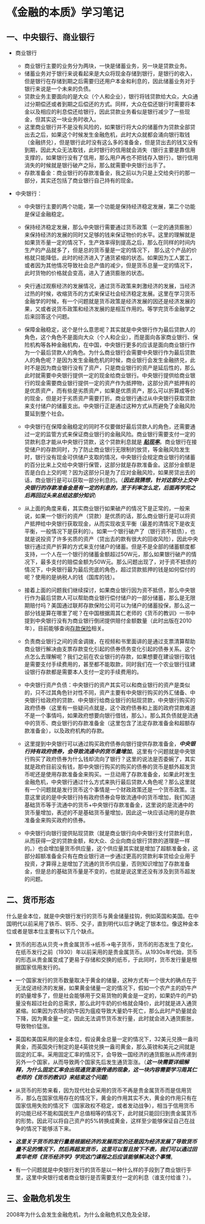 # 《金融的本质》学习笔记
## 一、中央银行、商业银行
* 商业银行
  * 商业银行主要的业务分为两块，一快是储蓄业务，另一块是贷款业务。
  * 储蓄业务对于银行来说看起来是大众将现金存储到银行，是银行的收入，但是银行在存储到期之后需要归还用户本金和利息的，因此储蓄业务对于银行来说是一个未来的负债。
  * 贷款业务主要面向的是大众（个人和企业），银行将钱贷款给大众，大众通过分期偿还或者到期之后偿还的方式。同样，大众在偿还银行时需要将本金以及相应的利息偿还给银行，因此贷款业务看似是银行减少了一些现金，但其实这一块业务时收入。
  * 这里商业银行并不是没有风险的，如果银行将大众的储蓄作为贷款全部贷出去之后，如果这个时候发生金融危机，此时大众就都会涌向银行取钱（金融挤兑），但是银行此时没有这么多的准备金，但是贷出去的钱又没有到期，因此大众无法取钱，此时银行的信用就会消失（银行主要是靠信用支撑的，如果银行没有了信用，那么用户再也不把钱存入银行）。银行信用消失的时候就是银行破产之际，那么就需要中央银行出手了。
  * 存款准备金：商业银行的存款准备金，我之前以为只是上交给央行的那一部分，其实还包括了商业银行自己持有的现金。

* 中央银行：
  * 中央银行主要的两个功能，第一个功能是保持经济稳定发展，第二个功能是保证金融稳定。
  
  * 保持经济稳定发展，那么中央银行需要通过货币政策（一定的通货膨胀）来保持经济的发展的同时又足够的钱来保证物价的水平。这里的理解就是如果货币量一定的情况下，生产效率得到提高之后，那么在同样的时间内生产的产品就多了，但是总的货币量是一定的情况下， 那么这个产品的价格就只能降低，此时的经济进入了通货紧缩的状态。如果因为工人罢工，或者因为其他情况导致社会总产值的减少，但是货币总量一定的情况下，此时货物的价格就会变高，进入了通货膨胀的状态。
  * 央行通过观察经济的发展情况，通过货币政策来刺激经济的发展，当经济过热的时候，收缩货币的方式来保证社会经济稳定发展。这里在学习货币金融学的时候，有一个问题就是货币政策是经济发展的因还是经济发展的果，又或者说货币政策和经济发展的是相互作用的。等学完货币金融学之后来回答这个问题。
  
  * 保障金融稳定，这个是什么意思呢？其实就是中央银行作为最后贷款人的角色，这个角色不是面向大众（个人和企业），而是面向各家商业银行、保险机构等各种金融机构，在中国，中央银行更多的应该是面向商业银行作为一个最后贷款人的角色。为什么商业银行会需要中央银行作为最后贷款人的角色呢？是因为发生金融危机的时候，商业银行会发生金融挤兑，此时不是因为商业银行没有了资产，只是商业银行的资产是延后性的，那么此时就需要中央银行提供一定的现金给商业银行。中央银行提供给商业银行的现金需要商业银行提供一定的资产作为抵押物，这部分资产抵押有的是优质资产，而有些是劣质资产，如果是优质资产，那么可以折算成等价的现金，但是对于劣质资产需要打折。商业银行通过从中央银行获取贷款来支付储户的储蓄支出。中央银行正是通过这种方式从而避免了金融风险蔓延到整个社会。

  * 中央银行在保障金融稳定的同时不仅要做好最后贷款人的角色，还需要通过一定的监管方式来保证商业银行的金融风险。商业银行需要支付一定的贷款利息才能从中央银行贷款，这个贷款利息就是 ***[贴现率](https://zh.wikipedia.org/zh/%E8%B2%BC%E7%8F%BE%E7%8E%87)***。商业银行在接受储户的存款同时，为了防止商业银行无限制的放贷，等金融风险发生时，银行没有现金可供储户支取的情况，中央银行会规定商业银行的储蓄的百分比来上交给中央银行保管，这部分就是存款准备金。这部分金额是否是白白上交的呢？因为这部分只是为了应对金融风险，如果房贷出去的话，商业银行是可以获取一部分利息的。（***因此我猜想，针对这部分上交中央银行的存款准备金是有一定的利息的，至于利率怎么定，后面再学完之后再回过头来总结这部分知识***）
  
  * 从上面的角度来看，其实商业银行如果破产的情况下是正常的，一般来说，如果一个银行的资产（贷款）是优质的话，那么商业银行是可以将资产抵押给中央银行获取现金，从而实现收支平衡（最差的清情况下是收支平衡，一般情况下是获利的）。如果一个银行破产了（银行资不抵债），也就是说投资了许多劣质的资产（贷出去的款有很大的回收风险），因此中央银行通过资产折算的方式来支付储户的储蓄。但是不是全部的储蓄额度都支持，一个人在一个银行的储蓄金额超过50W元，那么如果银行破产的情况下，最多支付的赔偿金额为50W元。那么问题出现了，对于资不抵债的情况下，中央银行最为最后兜底的角色，超过贷款抵押的钱是如何偿付的呢？使用的是纳税人的钱（国库的钱）。
  
  * 接着上面的问题我们继续探讨，如果商业银行因为资不抵债，那么中央银行作为最后贷款人可以帮助商业银行偿付储户的一部分储蓄，那么是无限期赔付吗？美国通过联邦存款保险公司可以为储户的储蓄投保，那么这一部分钱是算在哪里了呢？在中国根据周其仁老师的《货币的教训》一书中提到中央银行没有为商业银行倒闭提供赔付金额数量（此时出版在2010年），目前能够查询[存款保险](https://www.boc.cn/custserv/dilogo/202011/t20201127_18693492.html)相关。
  

  * 负责商业银行之间的资金调拨，在视频和书里面讲的是通过支票清算帮助商业银行解决由支票存款变化引起的债券债务变化引起的债券关系。这个点怎么去理解呢？我们之前在农业银行的存款，如果想要在建设银行取钱是需要支付手续费用的，甚至都不能取款，同时我们在一个农业银行往建设银行存款都是需要本人支付一定的手续费用的。
  
  * 中央银行资产负债：中央银行的资产其实可以和商业银行的资产是类似的，只不过其角色针对性不同，资产主要有中央银行购买的外汇储备、中央银行给政府的贷款、中央银行给商业银行的贴现贷款，中央银行购买的政府债券（这里有一些疑问点就是，这个政府债券和上面的政府贷款难道不是一个事情吗，如果政府想要向银行借钱，那么）。那么其负债就是流通中的货币、商业银行的存款准备金（这里包含了法定存款准备金和超额存款准备金），以及政府机构的存款。
   
  * 这里提到中央银行可以通过购买政府债券向银行提供存款准备金，***中央银行持有政府债券，会导致流通中的货币量增加***。这里有个问题就是中央银行购买了政府债券为什么钱却流向了银行？这里的说法是否委婉了，其实就是政府目前没有钱，那中央银行购买的购买的债券的货币是额外超发货币呢还是使用存款准备金来购买。一旦动用了存款准备金，如果此时发生金融危机，中央银行通过什么方式来执行最后贷款人角色呢？那么这里就有一个问题就是发行货币这个事情是一个财政政策还是一个货币政策。注意这里说的是中央银行持有政府债券会导致流通中的货币增加，我们知道基础货币等于流通中的货币+中央银行存款准备金，这里说的是流通中的货币量增加，表述的不是基础货币量增加，因此这一块应该动用的是存款准备金来购买政府的债券。
  
  * 中央银行向银行提供贴现贷款（就是商业银行向中央银行支付贷款利息，从而获得一定的贷款金额，和大众、企业向商业银行贷款的道理是一样的。）也会增加量货币供应量，这个供应量其实就是增加了超额准备金，这部分超额准备金只有在商业银行进一步通过更高的贷款利率贷给企业用于投资，才算得上是增加了流通的货币供应量，否则知识增加了存款准备金，但是总的基础货币量是不变的，也就是说这里还没有涉及到货币超发的问题。

  
## 二、货币形态
什么是金本位，就是中央银行发行的货币与黄金储量挂钩，例如英国和美国。在中国明代以前采用了铁币、铜币、交子，直到明代以后才确定了银本位。像这种金本位或者是银本位主要有以下几个缺点。
* 货币的形态从贝壳->贵金属货币->纸币->电子货币，货币的形态发生了变化，在纸币发行之前（1930）年以前采用的是贵金属货币。从1930s年代始，货币的形态从贵金属变成了更易于存储和交换的纸币，于此同时，货币发行量是根据国家信用发行的。

* 一个国家发行的货币数量取决于黄金的储量，这种方式有一个很大的确点在于无法促进经济的发展，如果黄金储量一定的情况下，假如一个农产主的奶牛产的奶量增多了，但是社会能够用于交易货物的黄金是一定的，如果奶牛的产奶量没有超过社会的总需求，那么此时牛奶的价格就会降价，此时就是进入通货紧缩。如果因为农场的奶牛因为瘟疫导致大量奶牛死亡，那么此时产奶量就会下降，因为黄金量一定，因此无法调节货币发行量，此时就会进入通货膨胀，导致物价猛涨。

* 英国和美国采用的是金本位，假设黄金总量一定的情况下，32美元兑换一盎司黄金，而英国央行制定的是4英镑兑换一盎司黄金，那么英镑和美元之间就是固定的汇率。采用固定汇率的情况下，会导致一国经济的通货膨胀从而传递到另外一个国家，从而导致两个国家先后发生通货澎涨。（***这一块需要详细解释，为什么固定汇率会出现通货澎涨传递的现象，这一块内容需要学习周其仁老师的《货币的教训》来结束这个问题***）

* 从货币的形势来看，因为现代社会采用的货币不再是贵金属货币而是信用货币，那么在国家信用存在的情况下，黄金的作用其实不大，黄金的作用只有在国家信用失败的情况下（国家政权不稳定，或者发动战争），相当于信用货币的功能已经不能和国民生产总值相等的情况下，此时就只能回归到贵金属货币的形势。因此可以将自己资产的5%转换成黄金，这样至少能够保证自己在战争的情况下能够活下来。

* ***这里关于货币的发行量是根据经济的发展而定的还是因为经济发展了导致货币量不足的情况下，然后再超发货币，这里可以暂且按下不表，我们可以通过田素华老师《货币经济学》学完这门课程之后应该能够解决这个事情***。
* 有一个问题就是中央银行发行的货币是以一种什么样的手段到了商业银行手里，这里中央银行或者商业银行是否需要支付一定的利息（谁支付给谁？）。

## 三、金融危机发生
2008年为什么会发生金融危机，为什么金融危机又危及全球，

